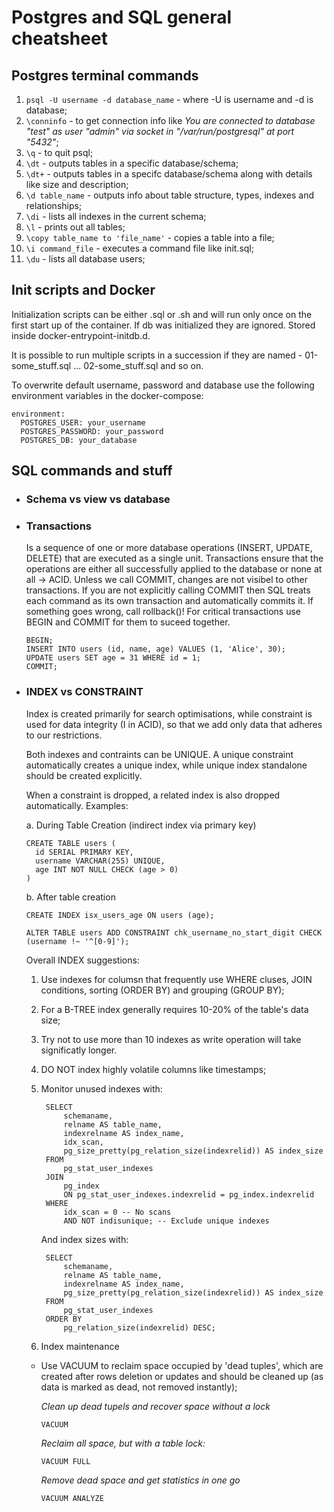 # Postgres and SQL general cheatsheet

## Postgres terminal commands

1. `psql -U username -d database_name` - where -U is username and -d is database;
2. `\conninfo` - to get connection info like _You are connected to database "test" as user "admin" via socket in "/var/run/postgresql" at port "5432"_;
3. `\q` - to quit psql;
4. `\dt` - outputs tables in a specific database/schema;
5. `\dt+` - outputs tables in a specifc database/schema along with details like size and description;
6. `\d table_name` - outputs info about table structure, types, indexes and relationships;
7. `\di` - lists all indexes in the current schema;
8. `\l` - prints out all tables;
9. `\copy table_name to 'file_name'` - copies a table into a file;
10. `\i command_file` - executes a command file like init.sql;
11. `\du` - lists all database users;

## Init scripts and Docker

Initialization scripts can be either .sql or .sh and will run only once on the first start up of the container. If db was initialized they are ignored. Stored inside docker-entrypoint-initdb.d.

It is possible to run multiple scripts in a succession if they are named - 01-some_stuff.sql ... 02-some_stuff.sql and so on.

To overwrite default username, password and database use the following environment variables in the docker-compose:

```
environment:
  POSTGRES_USER: your_username
  POSTGRES_PASSWORD: your_password
  POSTGRES_DB: your_database
```

## SQL commands and stuff

- ### Schema vs view vs database

- ### Transactions

  Is a sequence of one or more database operations (INSERT, UPDATE, DELETE) that are executed as a single unit. Transactions
  ensure that the operations are either all successfully applied to the database or none at all -> ACID. Unless we call COMMIT, changes are
  not visibel to other transactions. If you are not explicitly calling COMMIT then SQL treats each command as its own transaction and
  automatically commits it. If something goes wrong, call rollback()! For critical transactions use BEGIN and COMMIT for them to suceed together.

  ```
  BEGIN;
  INSERT INTO users (id, name, age) VALUES (1, 'Alice', 30);
  UPDATE users SET age = 31 WHERE id = 1;
  COMMIT;

  ```

- ### INDEX vs CONSTRAINT

  Index is created primarily for search optimisations, while constraint is used
  for data integrity (I in ACID), so that we add only data that adheres to our restrictions.

  Both indexes and contraints can be UNIQUE. A unique constraint automatically creates a unique
  index, while unique index standalone should be created explicitly.

  When a constraint is dropped, a related index is also dropped automatically. Examples:

  a. During Table Creation (indirect index via primary key)

  ```
  CREATE TABLE users (
    id SERIAL PRIMARY KEY,
    username VARCHAR(255) UNIQUE,
    age INT NOT NULL CHECK (age > 0)
  )
  ```

  b. After table creation

  ```
  CREATE INDEX isx_users_age ON users (age);

  ALTER TABLE users ADD CONSTRAINT chk_username_no_start_digit CHECK (username !~ '^[0-9]');
  ```

  Overall INDEX suggestions:

  1. Use indexes for columsn that frequently use WHERE cluses, JOIN conditions,
     sorting (ORDER BY) and grouping (GROUP BY);
  2. For a B-TREE index generally requires 10-20% of the table's data size;
  3. Try not to use more than 10 indexes as write operation will take significatly
     longer.
  4. DO NOT index highly volatile columns like timestamps;
  5. Monitor unused indexes with:

     ```
      SELECT
          schemaname,
          relname AS table_name,
          indexrelname AS index_name,
          idx_scan,
          pg_size_pretty(pg_relation_size(indexrelid)) AS index_size
      FROM
          pg_stat_user_indexes
      JOIN
          pg_index
          ON pg_stat_user_indexes.indexrelid = pg_index.indexrelid
      WHERE
          idx_scan = 0 -- No scans
          AND NOT indisunique; -- Exclude unique indexes
     ```

     And index sizes with:

     ```
      SELECT
          schemaname,
          relname AS table_name,
          indexrelname AS index_name,
          pg_size_pretty(pg_relation_size(indexrelid)) AS index_size
      FROM
          pg_stat_user_indexes
      ORDER BY
          pg_relation_size(indexrelid) DESC;
     ```

  6. Index maintenance

  - Use VACUUM to reclaim space occupied by 'dead tuples', which are created
    after rows deletion or updates and should be cleaned up (as data is marked
    as dead, not removed instantly);

    _Clean up dead tupels and recover space without a lock_

    ```
    VACUUM
    ```

    _Reclaim all space, but with a table lock:_

    ```
    VACUUM FULL
    ```

    _Remove dead space and get statistics in one go_

    ```
    VACUUM ANALYZE
    ```
